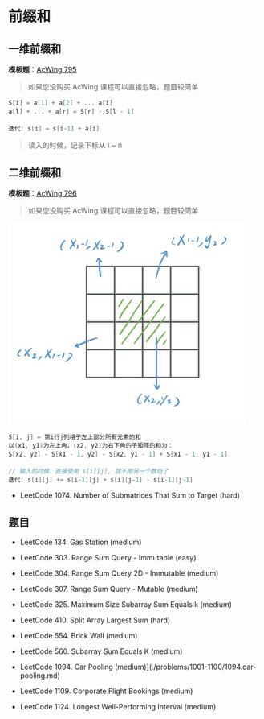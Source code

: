 # 前缀和

## 一维前缀和

**模板题**：[AcWing 795](https://www.acwing.com/problem/content/797/)

>  如果您没购买 AcWing 课程可以直接忽略，题目较简单

```cpp
S[i] = a[1] + a[2] + ... a[i]
a[l] + ... + a[r] = S[r] - S[l - 1]
    
迭代: s[i] = s[i-1] + a[i]
```

> 读入的时候，记录下标从 i ~ n

## 二维前缀和

**模板题**：[AcWing 796](https://www.acwing.com/problem/content/798/)

>  如果您没购买 AcWing 课程可以直接忽略，题目较简单

![2d](/2d.png)
```cpp
S[i, j] = 第i行j列格子左上部分所有元素的和
以(x1, y1)为左上角，(x2, y2)为右下角的子矩阵的和为：
S[x2, y2] - S[x1 - 1, y2] - S[x2, y1 - 1] + S[x1 - 1, y1 - 1]
    
// 输入的时候，直接使用 s[i][j], 就不用另一个数组了
迭代: s[i][j] += s[i-1][j] + s[i][j-1] - s[i-1][j-1] 
```

- LeetCode 1074. Number of Submatrices That Sum to Target (hard)

## 题目

- LeetCode 134. Gas Station (medium)

- LeetCode 303. Range Sum Query - Immutable (easy)

- LeetCode 304. Range Sum Query 2D - Immutable (medium)

- LeetCode 307. Range Sum Query - Mutable (medium)

- LeetCode 325. Maximum Size Subarray Sum Equals k (medium)

- LeetCode 410. Split Array Largest Sum (hard)

- LeetCode 554. Brick Wall (medium)

- LeetCode 560. Subarray Sum Equals K (medium)

- LeetCode 1094. Car Pooling (medium)](./problems/1001-1100/1094.car-pooling.md)

- LeetCode 1109. Corporate Flight Bookings (medium)

- LeetCode 1124. Longest Well-Performing Interval (medium)


